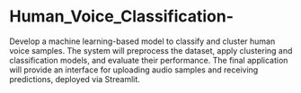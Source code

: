 # Human_Voice_Classification-
Develop a machine learning-based model to classify and cluster human voice samples.  The system will preprocess the dataset, apply clustering and classification models, and evaluate their performance. The final application will provide an interface for uploading audio samples and receiving predictions, deployed via Streamlit.
